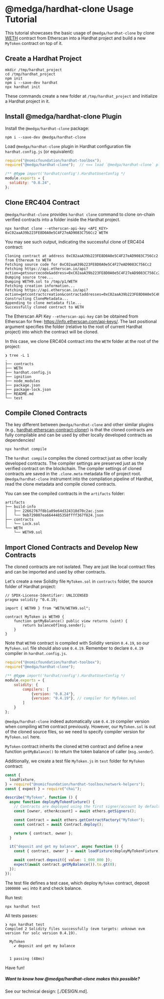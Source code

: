 # @medga/hardhat-clone Usage Tutorial

This tutorial showcases the basic usage of `@medga/hardhat-clone` by clone [WETH](https://etherscan.io/address/0xC02aaA39b223FE8D0A0e5C4F27eAD9083C756Cc2#code) contract from Etherscan into a Hardhat project and build a new `MyToken` contract on top of it.

## Create a Hardhat Project

```shell
mkdir /tmp/hardhat_project
cd /tmp/hardhat_project
npm init
npm i --save-dev hardhat
npx hardhat init
```

These commands create a new folder at `/tmp/hardhat_project` and initialize a Hardhat project in it.

## Install @medga/hardhat-clone Plugin

Install the `@medga/hardhat-clone` package:
```shell
npm i --save-dev @medga/hardhat-clone
```

Load `@medga/hardhat-clone` plugin in Hardhat configuration file `hardhat.config.js` (or equivalent):
```javascript
require("@nomicfoundation/hardhat-toolbox");
require("@medga/hardhat-clone");  // <== load `@medga/hardhat-clone` plugin 

/** @type import('hardhat/config').HardhatUserConfig */
module.exports = {
  solidity: "0.8.24",
};
```

## Clone ERC404 Contract

`@medga/hardhat-clone` provides `hardhat clone` command to clone on-chain verified contracts into a folder inside the Hardhat project.

```shell
npx hardhat clone --etherscan-api-key <API_KEY> 0xC02aaA39b223FE8D0A0e5C4F27eAD9083C756Cc2 WETH
```

You may see such output, indicating the successful clone of ERC404 contract: 
```text
Cloning contract at address 0xC02aaA39b223FE8D0A0e5C4F27eAD9083C756Cc2 from Ethereum to WETH
Fetching source code for 0xC02aaA39b223FE8D0A0e5C4F27eAD9083C756Cc2
Fetching https://api.etherscan.io/api?action=getsourcecode&address=0xC02aaA39b223FE8D0A0e5C4F27eAD9083C756Cc2&module=contract&apikey=6FTP6N6HH43PTTJ89P9VKKKZWRMV4NH245
Dumping source tree...
Dumping WETH9.sol to /tmp/p1/WETH
Fetching creation information...
Fetching https://api.etherscan.io/api?action=getcontractcreation&contractaddresses=0xC02aaA39b223FE8D0A0e5C4F27eAD9083C756Cc2&module=contract&apikey=6FTP6N6HH43PTTJ89P9VKKKZWRMV4NH245
Constructing CloneMetadata...
Appending to clone metadata file...
Successfully cloned contract to WETH
```

The Etherscan API Key `--etherscan-api-key` can be obtained from Etherscan for free: https://info.etherscan.com/api-keys/.
The last positional argument specifies the folder (relative to the root of current Hardhat project) into which the contract will be cloned.

In this case, we clone ERC404 contract into the `WETH` folder at the root of the project: 
```text
❯ tree -L 1
.
├── contracts
├── WETH
├── hardhat.config.js
├── ignition
├── node_modules
├── package.json
├── package-lock.json
├── README.md
└── test
```

## Compile Cloned Contracts

The key different between `@medga/hardhat-clone` and other similar plugins (e.g., [hardhat-etherscan-contract-cloner](https://www.npmjs.com/package/hardhat-etherscan-contract-cloner)) is that the cloned contracts are fully compilable and can be used by other locally developed contracts as dependencies!

```shell
npx hardhat compile
```

The `hardhat compile` compiles the cloned contract just as other locally developed contracts. 
The compiler settings are preserved just as the verified contract on the blockchain.
The compiler settings of cloned contracts are saved in the `.clone.meta` metadata file of project root.
`@medga/hardhat-clone` instrument into the compilation pipeline of Hardhat, read the clone metadata and compile cloned contracts. 

You can see the compiled contracts in the `artifacts` folder: 
```text
artifacts
├── build-info
│   ├── 22662767f8b1a09e64d324318d70c2ac.json
│   └── 9eb729007ea6644485358ffff367f824.json
├── contracts
│   └── Lock.sol
└── WETH
    └── WETH9.sol
```

## Import Cloned Contracts and Develop New Contracts

The cloned contracts are not isolated. They are just like local contract files and can be imported and used by other contracts. 

Let's create a new Solidity file `MyToken.sol` in `contracts` folder, the source folder of Hardhat project:
```solidity
// SPDX-License-Identifier: UNLICENSED
pragma solidity ^0.4.19;

import { WETH9 } from "WETH/WETH9.sol";

contract MyToken is WETH9 {
	function getMyBalance() public view returns (uint) {
		return balanceOf[msg.sender];
	}
}
```

Note that `WETH9` contract is compiled with Solidity version `0.4.19`, so our `MyToken.sol` file should also use `0.4.19`. 
Remember to declare `0.4.19` compiler in `hardhat.config.js`.
```js
require("@nomicfoundation/hardhat-toolbox");
require("@medga/hardhat-clone");

/** @type import('hardhat/config').HardhatUserConfig */
module.exports = {
	solidity: {
		compilers: [
			{version: "0.8.24"},
			{version: "0.4.19"}, // compiler for MyToken.sol
		]
	}
};
```
`@medga/hardhat-clone` indeed automatically use `0.4.19` compiler version when compiling `WETH9` contract previously.
However, our `MyToken.sol` is out of the cloned source files, so we need to specify compiler version for `MyToken.sol` here.

`MyToken` contract inherits the cloned `WETH9` contract and define a new function `getMyBalance()` to return the token balance of caller (`msg.sender`).

Additionally, we create a test file `MyToken.js` in `test` folder for `MyToken` contract: 
```javascript
const {
  loadFixture,
} = require("@nomicfoundation/hardhat-toolbox/network-helpers");
const { expect } = require("chai");

describe("MyToken", function () {
  async function deployMyTokenFixture() {
    // Contracts are deployed using the first signer/account by default
    const [owner, otherAccount] = await ethers.getSigners();

    const Contract = await ethers.getContractFactory("MyToken");
    const contract = await Contract.deploy();

    return { contract, owner };
  }

  it("deposit and get my balance", async function () {
    const { contract, owner } = await loadFixture(deployMyTokenFixture);

    await contract.deposit({ value: 1_000_000 });
    expect(await contract.getMyBalance()).to.gt(0);
  });
});
```

The test file defines a test case, which deploy `MyToken` contract, deposit `1000000 wei` into it and check balance.

Run test:
```shell
npx hardhat test
```

All tests passes:
```text
❯ npx hardhat test
Compiled 2 Solidity files successfully (evm targets: unknown evm version for solc version 0.4.19).

  MyToken
    ✔ deposit and get my balance


  1 passing (48ms)
```

Have fun!

##### Want to know how @medga/hardhat-clone makes this possible? 

See our technical design: [./DESIGN.md].

